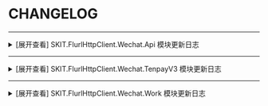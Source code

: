 ﻿# CHANGELOG

---

<details>

<summary>[展开查看] SKIT.FlurlHttpClient.Wechat.Api 模块更新日志</summary>

-   Release 2.0.1

    -   **修复**：修复部分回调通知事件模型字段缺失的问题。

-   Release 2.0.0

    -   **新增**：适配 .NET 6.0。

    -   **变更**：升级核心库。

-   Release 1.12.0

    -   **新增**：新增网络检测相关接口。

    -   **新增**：新增 OpenAPI 管理相关接口。

-   Release 1.11.0

    -   **新增**：新增草稿箱相关接口。

    -   **新增**：新增发布能力相关接口。

    -   **新增**：随官方更新客服消息相关接口模型。

    -   **新增**：随官方更新自定义菜单相关接口模型。

-   Release 1.10.1

    -   **修复**：修复 XmlSerializer 潜在的内存泄漏问题。（[GitHub Issue #11](https://github.com/fudiwei/DotNetCore.SKIT.FlurlHttpClient.Wechat/issues/11)）

-   Release 1.10.0

    -   **新增**：新增第三方平台申请开通直播相关接口。

    -   **新增**：新增小程序联盟定向计划推广相关接口。

    -   **新增**：新增小程序联盟自定义用户参数管理相关接口。

    -   **新增**：随官方更新小程序联盟推客端相关接口模型。

    -   **修复**：修复 AES 解密结果结尾有冗余的空白字符问题。

-   Release 1.9.0

    -   **新增**：新增标准版交易组件售后相关接口。

    -   **新增**：新增标准版交易组件验证二维码相关接口。

    -   **新增**：新增自定义交易组件推广员相关接口。

    -   **新增**：随官方更新个性化菜单相关接口模型。

    -   **新增**：随官方更新用户信息相关接口模型。

    -   **变更**：重命名生成 JS-SDK 客户端签名参数的扩展方法。

-   Release 1.8.0

    -   **新增**：新增交易组件修改订单价格相关接口。

    -   **新增**：新增交易组件修改订单备注相关接口。

    -   **新增**：新增交易组件资金管理相关接口。

    -   **新增**：新增自定义交易组件完成接入任务相关接口。

    -   **新增**：新增自定义交易组件免审核更新商品字段相关接口。

    -   **新增**：新增自定义交易组件按推广员或分享者获取订单相关接口。

    -   **新增**：随官方更新自定义交易组件售后相关接口模型。

    -   **新增**：新增场景审核、分享员变更、用户领券相关的回调通知事件模型。

    -   **新增**：新增自定义交易组件优惠券相关接口。

    -   **新增**：新增微信物流服务消息组件相关接口。

-   Release 1.7.0

    -   **新增**：新增小程序检查加密信息是否由微信生成的接口。

    -   **新增**：新增小程序发送统一消息的接口。（[GitHub Issue #6](https://github.com/fudiwei/DotNetCore.SKIT.FlurlHttpClient.Wechat/issues/6)）

    -   **新增**：新增 AES 解密工具类。

-   Release 1.6.0

    -   **新增**：新增小程序发送订阅消息的接口。（[Gitee Issue #I47D5T](https://gitee.com/fudiwei/DotNetCore.SKIT.FlurlHttpClient.Wechat/issues/I47D5T)）

    -   **变更**：调整 `IXmlSerializable`、`IJsonSerializable` 接口定义。

-   Release 1.5.0

    -   **变更**：升级核心库。

    -   **修复**：修复潜在的 XXE 漏洞风险。

-   Release 1.4.1

    -   **修复**：修复部分场景下生成微信回调通知事件签名错误的问题。（[GitHub Issue #4](https://github.com/fudiwei/DotNetCore.SKIT.FlurlHttpClient.Wechat/issues/4)）

-   Release 1.4.0

    -   **新增**：新增第三方平台代云开发相关接口。

    -   **新增**：随官方更新内容安全相关字段。

-   Release 1.3.5

    -   **修复**：修复获取图文素材接口模型的字段缺失问题。（[Gitee Issue #I43QPI](https://gitee.com/fudiwei/DotNetCore.SKIT.FlurlHttpClient.Wechat/issues/I43QPI)）

-   Release 1.3.4

    -   **修复**：修复安全模式下反序列化微信回调通知事件的问题。

-   Release 1.3.3

    -   **新增**：新增验证微信回调通知事件签名的扩展方法。

-   Release 1.3.2

    -   **新增**：反序列化微信回调通知事件模型时支持 `WechatApiEvent` 基类，以便业务逻辑判断。

-   Release 1.3.1

    -   **修复**：修复自定义交易组件获取快递公司列表接口的模型定义错误。（[Gitee Issue #I43AM2](https://gitee.com/fudiwei/DotNetCore.SKIT.FlurlHttpClient.Wechat/issues/I43AM2)）

-   Release 1.3.0

    -   **新增**：新增序列化回调通知事件实体类的扩展方法。

    -   **新增**：反序列化微信回调通知事件模型时支持安全模式。

    -   **修复**：修复部分微信回调通知事件模型反序列化的问题。

-   Release 1.2.1

    -   **修复**：修复生成小程序码接口的模型定义错误。（[Gitee Issue #I42XC0](https://gitee.com/fudiwei/DotNetCore.SKIT.FlurlHttpClient.Wechat/issues/I42XC0)）

-   Release 1.2.0

    -   **新增**：新增 `WechatApiClient.Credentials` 属性。

    -   **变更**：移除 `WechatApiClient.FlurlJsonSerializer` 属性。

-   Release 1.1.0

    -   **新增**：新增小程序获取用户加密 Key 相关接口。

    -   **新增**：新增小程序生成 ShortLink 相关接口。

-   Release 1.0.1

    -   **新增**：新增 `WechatApiClient.CreateRequest()` 方法。

-   Release 1.0.0

    -   首次发布。

</details>

---

<details>

<summary>[展开查看] SKIT.FlurlHttpClient.Wechat.TenpayV3 模块更新日志</summary>

-   Release 2.0.2

    -   **修复**：修复发放代金券批次相关接口的请求模型定义错误。（[Gitee Issue #I4IJDR](https://gitee.com/fudiwei/DotNetCore.SKIT.FlurlHttpClient.Wechat/issues/I4IJDR)）

-   Release 2.0.1

    -   **变更**：升级外部依赖库 `Portable.BouncyCastle`。

    -   **修复**：修复查询代金券相关接口的响应模型定义错误。（[Gitee Issue #I4HRYL](https://gitee.com/fudiwei/DotNetCore.SKIT.FlurlHttpClient.Wechat/issues/I4HRYL)）

-   Release 2.0.0

    -   **新增**：随官方更新商家券相关接口模型。

    -   **新增**：适配 .NET 6.0。

    -   **变更**：升级核心库。

-   Release 1.8.2

    -   **新增**：新增商户申请获取微信支付分对账单相关接口。

    -   **修复**：修复部分请求模型中可空字段的初值问题。（[Gitee Issue #I4BF0K](https://gitee.com/fudiwei/DotNetCore.SKIT.FlurlHttpClient.Wechat/issues/I4BF0K)）

-   Release 1.8.1

    -   **修复**：修复查询分账结果接口的调用时参数缺失问题。（[Gitee Issue #I4BITZ](https://gitee.com/fudiwei/DotNetCore.SKIT.FlurlHttpClient.Wechat/issues/I4BITZ)）

-   Release 1.8.0

    -   **新增**：新增消费者投诉下载图片相关接口。

    -   **新增**：随官方更新消费者投诉接口相关字段。

-   Release 1.7.0

    -   **变更**：升级核心库。

-   Release 1.6.0

    -   **新增**：新增银行定向促活相关接口。

-   Release 1.5.4

    -   **修复**：修复特约商户进件提交申请单接口请求模型定义错误的问题。（[Gitee Issue #I45RRM](https://gitee.com/fudiwei/DotNetCore.SKIT.FlurlHttpClient.Wechat/issues/I45RRM)）

-   Release 1.5.2

    -   **修复**：修复特约商户进件提交申请单接口因 URL 结尾反斜杠问题而无法正常请求的问题。（[Gitee Issue #I45QFY](https://gitee.com/fudiwei/DotNetCore.SKIT.FlurlHttpClient.Wechat/issues/I45QFY)）

-   Release 1.5.1

    -   **修复**：修复部分接口模型因继承问题在使用 System.Text.Json 时序列化有误的问题。（[Gitee Issue #I45C27](https://gitee.com/fudiwei/DotNetCore.SKIT.FlurlHttpClient.Wechat/issues/I45C27)）

-   Release 1.5.0

    -   **新增**：新增微信支付分停车服务相关接口。

    -   **新增**：随官方更新电商分账、连锁品牌分账接口相关字段。

-   Release 1.4.2

    -   **变更**：验证响应或回调通知签名时不再抛出异常。

-   Release 1.4.0

    -   **新增**：新增获取分账账单相关接口。

    -   **新增**：随官方更新分账、服务商分账接口相关字段。

    -   **新增**：新增 `WechatTenpayV3Client.Credentials` 属性。

    -   **变更**：移除 `WechatTenpayV3Client.FlurlJsonSerializer` 属性。

    -   **变更**：移除 `ICertificateStorer` 接口，新增 `CertificateManager` 抽象类。

    -   **修复**：修复部分场景下生成请求签名的错误。（[GitHub Issue #2](https://github.com/fudiwei/DotNetCore.SKIT.FlurlHttpClient.Wechat/issues/2)）

-   Release 1.3.1

    -   **新增**：新增批量转账到零钱相关接口。

    -   **新增**：新增服务商批量转账到零钱相关接口。

    -   **新增**：新增 `ICertificateStorer` 接口，并基于此重新实现验签的扩展方法。（[GitHub Issue #1](https://github.com/fudiwei/DotNetCore.SKIT.FlurlHttpClient.Wechat/issues/1)）

-   Release 1.2.1

    -   **新增**：新增 `WechatTenpayV3Client.CreateRequest()` 方法。

-   Release 1.2.0

    -   **变更**：调整包含需加解密字段的接口模型，去除 _EncryptedData_ 的字段名结尾。

-   Release 1.1.0

    -   **新增**：新增分账相关接口。

-   Release 1.0.1

    -   **新增**：随官方更新服务商提现、服务商结算账户接口相关字段。

    -   **修复**：修复调起支付所需参数签名生成错误。（[Gitee Issue #I3YY2C](https://gitee.com/fudiwei/DotNetCore.SKIT.FlurlHttpClient.Wechat/issues/I3YY2C)）

-   Release 1.0.0

    -   首次发布。

</details>

---

<details>

<summary>[展开查看] SKIT.FlurlHttpClient.Wechat.Work 模块更新日志</summary>

-   Release 2.0.0

    -   **新增**：适配 .NET 6.0。

    -   **变更**：升级核心库。

-   Release 1.4.0

    -   **新增**：新增微信客服相关接口。

    -   **新增**：随官方更新发送应用消息相关接口模型。

    -   **新增**：新增获取设备打卡数据相关接口。

    -   **新增**：新增管理员变更相关的回调通知事件模型。

-   Release 1.3.4

    -   **修复**：修复应用消息相关接口的调用时参数缺失问题。（[GitHub Issue #10](https://github.com/fudiwei/DotNetCore.SKIT.FlurlHttpClient.Wechat/issues/10)）

-   Release 1.3.3

    -   **修复**：修复批量获取客户详情时的请求模型定义错误。（[GitHub Issue #9](https://github.com/fudiwei/DotNetCore.SKIT.FlurlHttpClient.Wechat/pull/9)）

-   Release 1.3.2

    -   **修复**：修复创建或获取通讯录成员时的请求模型定义错误。（[GitHub Issue #8](https://github.com/fudiwei/DotNetCore.SKIT.FlurlHttpClient.Wechat/issues/8)）

-   Release 1.3.1

    -   **修复**：修复获取服务商凭证接口请求模型定义错误。（[GitHub Issue #5](https://github.com/fudiwei/DotNetCore.SKIT.FlurlHttpClient.Wechat/pull/5)）

-   Release 1.3.0

    -   **新增**：新增通讯录异步导出相关接口。

    -   **新增**：新增获取选人 Ticket 对应的用户相关接口。

    -   **新增**：新增客户联系规则组相关接口。

    -   **新增**：新增客户朋友圈规则组相关接口。

    -   **新增**：新增获取学校应用可使用的家长范围相关接口。

    -   **新增**：随官方更新获取群聊数据统计数据接口相关字段。

    -   **新增**：随官方更新企业通讯录接口相关字段。

    -   **新增**：随官方更新客户标签回调通知事件回调模型。

    -   **新增**：随官方更新企业客户回调通知事件回调模型。

    -   **变更**：升级核心库。

    -   **修复**：修复潜在的 XXE 漏洞风险。

-   Release 1.2.3

    -   **修复**：修复部分场景下生成微信回调通知事件签名错误的问题。（[GitHub Issue #4](https://github.com/fudiwei/DotNetCore.SKIT.FlurlHttpClient.Wechat/issues/4)）

-   Release 1.2.2

    -   **新增**：新增序列化回调通知事件实体类的扩展方法。

    -   **新增**：反序列化企业微信回调通知事件模型时支持安全模式。

    -   **修复**：修复部分企业微信回调通知事件模型反序列化的问题。

-   Release 1.2.0

    -   **新增**：新增 `WechatWorkClient.Credentials` 属性。

    -   **变更**：移除 `WechatWorkClient.FlurlJsonSerializer` 属性。

-   Release 1.1.0

    -   **新增**：随官方更新客户联系接口相关字段。

    -   **新增**：新增班级收款相关接口。

-   Release 1.0.1

    -   **新增**：新增 `WechatWorkClient.CreateRequest()` 方法。

    -   **新增**：新增企业微信小程序相关接口。

-   Release 1.0.0

    -   首次发布。

</details>
